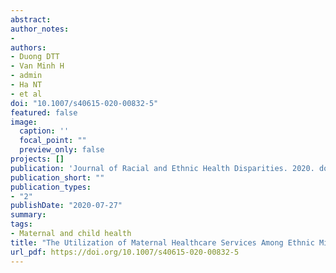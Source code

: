 ```yaml
---
abstract:
author_notes:
- 
authors:
- Duong DTT
- Van Minh H
- admin
- Ha NT
- et al
doi: "10.1007/s40615-020-00832-5"
featured: false
image:
  caption: ''
  focal_point: ""
  preview_only: false
projects: []
publication: 'Journal of Racial and Ethnic Health Disparities. 2020. doi: https://doi.org/10.1007/s40615-020-00832-5'
publication_short: ""
publication_types:
- "2"
publishDate: "2020-07-27"
summary: 
tags:
- Maternal and child health
title: "The Utilization of Maternal Healthcare Services Among Ethnic Minority Populations in Vietnam"
url_pdf: https://doi.org/10.1007/s40615-020-00832-5 
---
```

